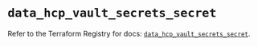 # `data_hcp_vault_secrets_secret`

Refer to the Terraform Registry for docs: [`data_hcp_vault_secrets_secret`](https://registry.terraform.io/providers/hashicorp/hcp/0.97.0/docs/data-sources/vault_secrets_secret).
